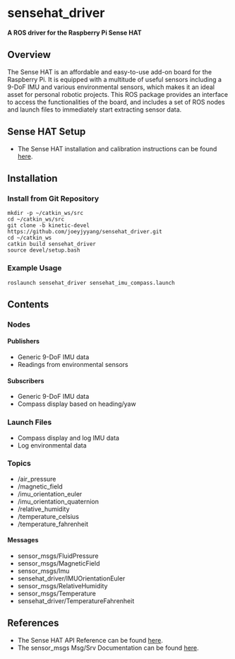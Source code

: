 # sensehat_driver
**A ROS driver for the Raspberry Pi Sense HAT**
## Overview
The Sense HAT is an affordable and easy-to-use add-on board for the Raspberry Pi. It is equipped with a multitude of useful sensors including a 9-DoF IMU and various environmental sensors, which makes it an ideal asset for personal robotic projects. This ROS package provides an interface to access the functionalities of the board, and includes a set of ROS nodes and launch files to immediately start extracting sensor data.
## Sense HAT Setup 
- The Sense HAT installation and calibration instructions can be found [here](https://www.raspberrypi.org/documentation/hardware/sense-hat/).
## Installation
### Install from Git Repository
```
mkdir -p ~/catkin_ws/src
cd ~/catkin_ws/src
git clone -b kinetic-devel https://github.com/joeyjyyang/sensehat_driver.git
cd ~/catkin_ws
catkin build sensehat_driver
source devel/setup.bash
```
### Example Usage
```
roslaunch sensehat_driver sensehat_imu_compass.launch
```
## Contents
### Nodes
#### Publishers
- Generic 9-DoF IMU data
- Readings from environmental sensors 
#### Subscribers
- Generic 9-DoF IMU data
- Compass display based on heading/yaw
### Launch Files
- Compass display and log IMU data 
- Log environmental data
### Topics
- /air_pressure
- /magnetic_field
- /imu_orientation_euler
- /imu_orientation_quaternion
- /relative_humidity
- /temperature_celsius
- /temperature_fahrenheit
#### Messages
- sensor_msgs/FluidPressure
- sensor_msgs/MagneticField
- sensor_msgs/Imu
- sensehat_driver/IMUOrientationEuler
- sensor_msgs/RelativeHumidity
- sensor_msgs/Temperature
- sensehat_driver/TemperatureFahrenheit
## References
- The Sense HAT API Reference can be found [here](https://pythonhosted.org/sense-hat/api/).
- The sensor_msgs Msg/Srv Documentation can be found [here](http://docs.ros.org/kinetic/api/sensor_msgs/html/index-msg.html).
